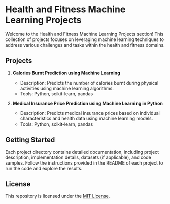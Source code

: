 # Health and Fitness Machine Learning Projects

Welcome to the Health and Fitness Machine Learning Projects section! This collection of projects focuses on leveraging machine learning techniques to address various challenges and tasks within the health and fitness domains.

## Projects

1. **Calories Burnt Prediction using Machine Learning**
   - Description: Predicts the number of calories burnt during physical activities using machine learning algorithms.
   - Tools: Python, scikit-learn, pandas

2. **Medical Insurance Price Prediction using Machine Learning in Python**
   - Description: Predicts medical insurance prices based on individual characteristics and health data using machine learning models.
   - Tools: Python, scikit-learn, pandas

## Getting Started

Each project directory contains detailed documentation, including project description, implementation details, datasets (if applicable), and code samples. Follow the instructions provided in the README of each project to run the code and explore the results.

## License

This repository is licensed under the [MIT License](LICENSE).

